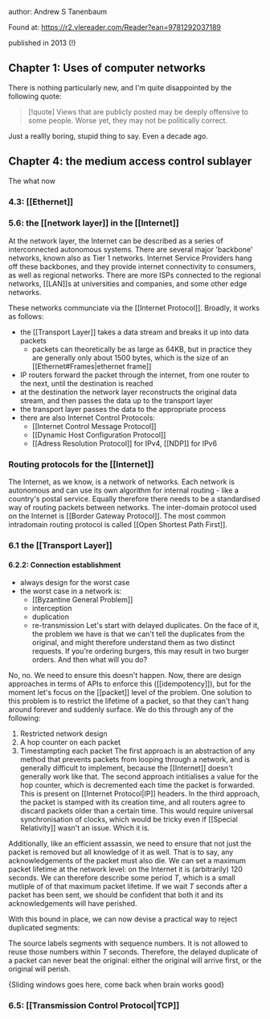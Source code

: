 author: Andrew S Tanenbaum

Found at: https://r2.vlereader.com/Reader?ean=9781292037189

published in 2013 (!)


## Chapter 1: Uses of computer networks
There is nothing particularly new, and I'm quite disappointed by the following quote:

>[!quote] Views that are publicly posted may be deeply offensive to some people. Worse yet, they may not be politically correct.

Just a reallly boring, stupid thing to say. Even a decade ago.

## Chapter 4: the medium access control sublayer
The what now

### 4.3: [[Ethernet]]
### 5.6: the [[network layer]] in the [[Internet]]
At the network layer, the Internet can be described as a series of interconnected autonomous systems. There are several major 'backbone' networks, known also as Tier 1 networks. Internet Service Providers hang off these backbones, and they provide internet connectivity to consumers, as well as regional networks. There are more ISPs connected to the regional networks, [[LAN]]s at universities and companies, and some other edge networks.

These networks communciate via the [[Internet Protocol]]. Broadly, it works as follows:
- the [[Transport Layer]] takes a data stream and breaks it up into data packets
	- packets can theoretically be as large as 64KB, but in practice they are generally only about 1500 bytes, which is the size of an [[Ethernet#Frames|ethernet frame]]
- IP routers forward the packet through the internet, from one router to the next, until the destination is reached
- at the destination the network layer reconstructs the original data stream, and then passes the data up to the transport layer
- the transport layer passes the data to the appropriate process
- there are also Internet Control Protocols:
	- [[Internet Control Message Protocol]]
	- [[Dynamic Host Configuration Protocol]]
	- [[Adress Resolution Protocol]] for IPv4, [[NDP]] for IPv6

### Routing protocols for the [[Internet]]
The Internet, as we know, is a network of networks. Each network is autonomous and can use its own algorithm for internal routing - like a country's postal service. Equally therefore there needs to be a standardised way of routing packets between networks. The inter-domain protocol used on the Internet is [[Border Gateway Protocol]]. The most common intradomain routing protocol is called [[Open Shortest Path First]].  

### 6.1 the [[Transport Layer]]

#### 6.2.2: Connection establishment
- always design for the worst case
- the worst case in a network is:
	- [[Byzantine General Problem]]
	- interception
	- duplication
	- re-transmission
Let's start with delayed duplicates. On the face of it, the problem we have is that we can't tell the duplicates from the original, and might therefore understand them as two distinct requests. If you're ordering burgers, this may result in two burger orders. And then what will you do?

No, no. We need to ensure this doesn't happen. Now, there are design approaches in terms of APIs to enforce this ([[idempotency]]), but for the moment let's focus on the [[packet]] level of the problem. One solution to this problem is to restrict the lifetime of a packet, so that they can't hang around forever and suddenly surface. We do this through any of the following:
1. Restricted network design
2. A hop counter on each packet
3. Timestampting each packet
The first approach is an abstraction of any method that prevents packets from looping through a network, and is generally difficult to implement, because the [[Internet]] doesn't generally work like that. The second approach intitialises a value for the hop counter, which is decremented each time the packet is forwarded. This is present on [[Internet Protocol|IP]] headers. In the third approach, the packet is stamped with its creation time, and all routers agree to discard packets older than a certain time. This would require universal synchronisation of clocks, which would be tricky even if [[Special Relativity]] wasn't an issue. Which it is.

Additionally, like an efficient assassin, we need to ensure that not just the packet is removed but all knowledge of it as well. That is to say, any acknowledgements of the packet must also die. We can set a maximum packet lifetime at the network level: on the Internet it is (arbitrarily) 120 seconds. We can therefore describe some period $T$, which is a small mutliple of of that maximum packet lifetime. If we wait $T$ seconds after a packet has been sent, we should be confident that both it and its acknowledgements will have perished.

With this bound in place, we can now devise a practical way to reject duplicated segments:

The source labels segments with sequence numbers. It is not allowed to reuse those numbers within $T$ seconds. Therefore, the delayed duplicate of a packet can never beat the original: either the original will arrive first, or the original will perish.

{Sliding windows goes here, come back when brain works good}

### 6.5: [[Transmission Control Protocol|TCP]] 
